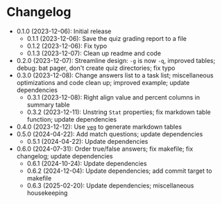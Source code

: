 # Changelog

* 0.1.0 (2023-12-06): Initial release
    * 0.1.1 (2023-12-06): Save the quiz grading report to a file
    * 0.1.2 (2023-12-06): Fix typo
    * 0.1.3 (2023-12-07): Clean up readme and code
* 0.2.0 (2023-12-07): Streamline design: `-g` is now `-q`, improved tables; debug: bat pager, don't create quiz directories; fix typo
* 0.3.0 (2023-12-08): Change answers list to a task list; miscellaneous optimizations and code clean up; improved example; update dependencies
    * 0.3.1 (2023-12-08): Right align value and percent columns in summary table
    * 0.3.2 (2023-12-11): Unstring `Stat` properties; fix markdown table function; update dependencies
* 0.4.0 (2023-12-12): Use [`veg`] to generate markdown tables
* 0.5.0 (2024-04-22): Add match questions; update dependencies
    * 0.5.1 (2024-04-22): Update dependencies
* 0.6.0 (2024-07-31): Order true/false answers; fix makefile; fix changelog; update dependencies
    * 0.6.1 (2024-10-24): Update dependencies
    * 0.6.2 (2024-12-04): Update dependencies; add commit target to makefile
    * 0.6.3 (2025-02-20): Update dependencies; miscellaneous housekeeping

[`veg`]: https://crates.io/crates/veg

